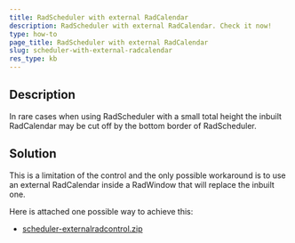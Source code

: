 ```yaml
---
title: RadScheduler with external RadCalendar
description: RadScheduler with external RadCalendar. Check it now!
type: how-to
page_title: RadScheduler with external RadCalendar
slug: scheduler-with-external-radcalendar
res_type: kb
---
```


## Description
   
 In rare cases when using RadScheduler with a small total height the inbuilt RadCalendar may be cut off by the bottom border of RadScheduler. 
 
## Solution

 This is a limitation of the control and the only possible workaround is to use an external RadCalendar inside a RadWindow that will replace the inbuilt one. 
 
 Here is attached one possible way to achieve this:

* [scheduler-externalradcontrol.zip](files/scheduler-externalradcontrol.zip)


